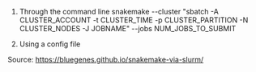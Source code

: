 1. Through the command line
snakemake --cluster "sbatch -A CLUSTER_ACCOUNT -t CLUSTER_TIME -p CLUSTER_PARTITION -N CLUSTER_NODES -J JOBNAME" --jobs NUM_JOBS_TO_SUBMIT 

2. Using a config file


Source: https://bluegenes.github.io/snakemake-via-slurm/
